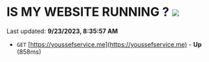 # IS MY WEBSITE RUNNING ? [![](https://img.shields.io/static/v1?label=Sponsor&message=%E2%9D%A4&logo=GitHub&color=%23fe8e86)](https://github.com/sponsors/<username>)

Last updated: **9/23/2023, 8:35:57 AM**

- `GET` [https://youssefservice.me](https://youssefservice.me) - **Up** (858ms)
